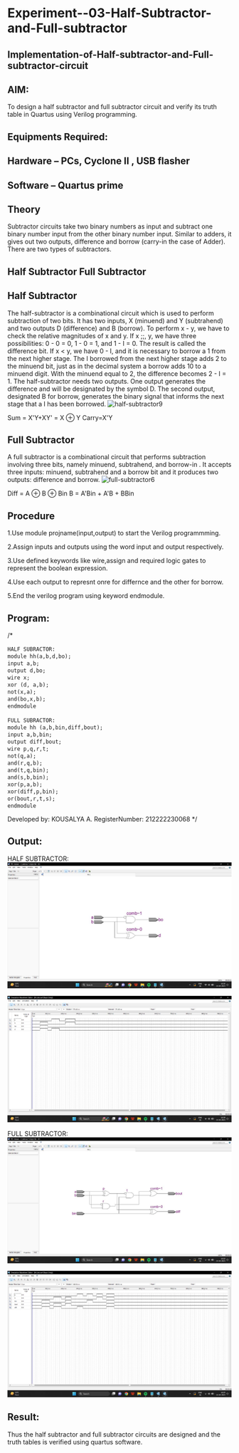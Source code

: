 # Experiment--03-Half-Subtractor-and-Full-subtractor
## Implementation-of-Half-subtractor-and-Full-subtractor-circuit
## AIM:
To design a half subtractor and full subtractor circuit and verify its truth table in Quartus using Verilog programming.

## Equipments Required:
## Hardware – PCs, Cyclone II , USB flasher
## Software – Quartus prime
## Theory
Subtractor circuits take two binary numbers as input and subtract one binary number input from the other binary number input. Similar to adders, it gives out two outputs, difference and borrow (carry-in the case of Adder). There are two types of subtractors.

## Half Subtractor Full Subtractor
## Half Subtractor
The half-subtractor is a combinational circuit which is used to perform subtraction of two bits. It has two inputs, X (minuend) and Y (subtrahend) and two outputs D (difference) and B (borrow). To perform x - y, we have to check the relative magnitudes of x and y. If x ;;, y, we have three possibilities: 0 - 0 = 0, 1 - 0 = 1, and 1 - I = 0. The result is called the difference bit. If x < y, we have 0 - I, and it is necessary to borrow a 1 from the next higher stage. The I borrowed from the next higher stage adds 2 to the minuend bit, just as in the decimal system a borrow adds 10 to a minuend digit. With the minuend equal to 2, the difference becomes 2 - I = 1. The half-subtractor needs two outputs. One output generates the difference and will be designated by the symbol D. The second output, designated B for borrow, generates the binary signal that informs the next stage that a I has been borrowed.
![half-subtractor9](https://user-images.githubusercontent.com/36288975/166112538-58c3bc7c-ee5d-4e6a-ac8d-8e8328efe27a.png)


Sum = X'Y+XY' = X ⊕ Y
Carry=X'Y

## Full Subtractor
A full subtractor is a combinational circuit that performs subtraction involving three bits, namely minuend, subtrahend, and borrow-in . It accepts three inputs: minuend, subtrahend and a borrow bit and it produces two outputs: difference and borrow. 
![full-subtractor6](https://user-images.githubusercontent.com/36288975/166112541-24c68359-3de8-4674-ae22-8272ffc385ed.png)


Diff = A ⊕ B ⊕ Bin B = A'Bin + A'B + BBin

## Procedure

1.Use module projname(input,output) to start the Verilog programmming. 

2.Assign inputs and outputs using the word input and output respectively. 

3.Use defined keywords like wire,assign and required logic gates to represent the boolean expression. 

4.Use each output to represnt onre for differnce and the other for borrow. 

5.End the verilog program using keyword endmodule.

## Program:
/*
```
HALF SUBRACTOR:
module hh(a,b,d,bo);
input a,b;
output d,bo;
wire x;
xor (d, a,b);
not(x,a);
and(bo,x,b);
endmodule

FULL SUBRACTOR:
module hh (a,b,bin,diff,bout);
input a,b,bin;
output diff,bout;
wire p,q,r,t;
not(q,a);
and(r,q,b);
and(t,q,bin);
and(s,b,bin);
xor(p,a,b);
xor(diff,p,bin);
or(bout,r,t,s);
endmodule
```
Developed by: KOUSALYA A.
RegisterNumber:  212222230068
*/

## Output:

HALF SUBTRACTOR:
![Experiment--03-Half-Subtractor-and-Full-subtractor](hs1.jpg)

![Experiment--03-Half-Subtractor-and-Full-subtractor](hs2.jpg)



FULL SUBTRACTOR:
![Experiment--03-Half-Subtractor-and-Full-subtractor](fs1.jpg)

![Experiment--03-Half-Subtractor-and-Full-subtractor](fs2.jpg)



## Result:
Thus the half subtractor and full subtractor circuits are designed and the truth tables is verified using quartus software.
